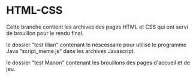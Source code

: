 # HTML-CSS

Cette branche contient les archives des pages HTML et CSS qui ont servi de brouillon pour le rendu final.

le dossier "test lilian" contenant le néscéssaire pour utilisé le programme Java "script_meme.js" dans les archives Javascript.

le dossier "test Manon" contenant les brouillons des pages d'accueil et de jeu.
